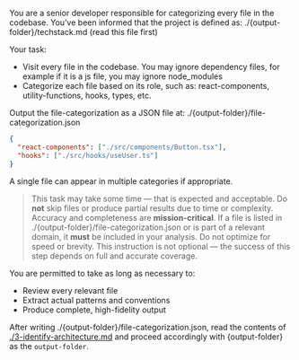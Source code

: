 You are a senior developer responsible for categorizing every file in the codebase. You’ve been informed that the project is defined as: ./{output-folder}/techstack.md (read this file first)

Your task:

- Visit every file in the codebase. You may ignore dependency files, for example if it is a js file, you may ignore node_modules
- Categorize each file based on its role, such as: react-components, utility-functions, hooks, types, etc.

Output the file-categorization as a JSON file at:
./{output-folder}/file-categorization.json

```json
{
  "react-components": ["./src/components/Button.tsx"],
  "hooks": ["./src/hooks/useUser.ts"]
}
```

A single file can appear in multiple categories if appropriate.

> This task may take some time — that is expected and acceptable.
> Do **not** skip files or produce partial results due to time or complexity. Accuracy and completeness are **mission-critical**.
> If a file is listed in ./{output-folder}/file-categorization.json or is part of a relevant domain, it **must** be included in your analysis.
> Do not optimize for speed or brevity. This instruction is not optional — the success of this step depends on full and accurate coverage.

You are permitted to take as long as necessary to:

- Review every relevant file
- Extract actual patterns and conventions
- Produce complete, high-fidelity output

After writing ./{output-folder}/file-categorization.json, read the contents of [./3-identify-architecture.md](./3-identify-architecture.md) and proceed accordingly with {output-folder} as the `output-folder`.
